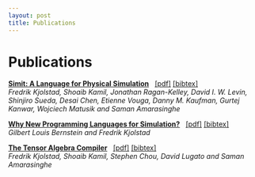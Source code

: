 ```yaml
---
layout: post
title: Publications 
---
```

Publications
============
**[Simit: A Language for Physical Simulation](tog16)** &nbsp; [[pdf]]({{site.data.papers.tog16.paper}}) [[bibtex]](tog16#bibtex) <br/>
_Fredrik Kjolstad, Shoaib Kamil, Jonathan Ragan-Kelley, David I. W. Levin, Shinjiro Sueda, Desai Chen, Etienne Vouga, Danny M. Kaufman, Gurtej Kanwar, Wojciech Matusik and Saman Amarasinghe_

**[Why New Programming Languages for Simulation?](tog16e)** &nbsp; [[pdf]]({{site.data.papers.tog16e.paper}}) [[bibtex]](tog16e#bibtex) <br/>
_Gilbert Louis Bernstein and Fredrik Kjolstad_

**[The Tensor Algebra Compiler](taco17)** &nbsp; [[pdf]]({{site.data.papers.taco17.paper}}) [[bibtex]](taco17#bibtex) <br/>
_Fredrik Kjolstad, Shoaib Kamil, Stephen Chou, David Lugato and Saman Amarasinghe_

